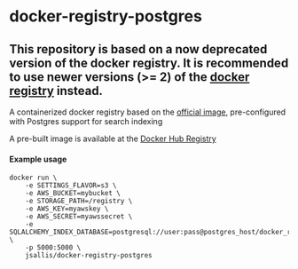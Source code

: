 # docker-registry-postgres

## This repository is based on a now deprecated version of the docker registry. It is recommended to use newer versions (>= 2) of the [docker registry](https://github.com/docker/distribution) instead.

A containerized docker registry based on the [official image](https://registry.hub.docker.com/_/registry/),
pre-configured with Postgres support for search indexing

A pre-built image is available at the [Docker Hub Registry](https://registry.hub.docker.com/u/jsallis/docker-registry-postgres/)

#### Example usage

```
docker run \
    -e SETTINGS_FLAVOR=s3 \
    -e AWS_BUCKET=mybucket \
    -e STORAGE_PATH=/registry \
    -e AWS_KEY=myawskey \
    -e AWS_SECRET=myawssecret \
    -e SQLALCHEMY_INDEX_DATABASE=postgresql://user:pass@postgres_host/docker_registry \
    -p 5000:5000 \
    jsallis/docker-registry-postgres
```
